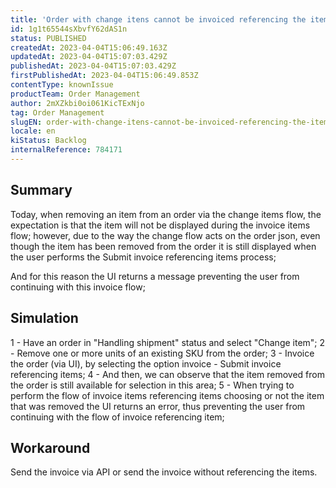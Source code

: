 ```yaml
---
title: 'Order with change itens cannot be invoiced referencing the items'
id: 1g1t65544sXbvfY62dAS1n
status: PUBLISHED
createdAt: 2023-04-04T15:06:49.163Z
updatedAt: 2023-04-04T15:07:03.429Z
publishedAt: 2023-04-04T15:07:03.429Z
firstPublishedAt: 2023-04-04T15:06:49.853Z
contentType: knownIssue
productTeam: Order Management
author: 2mXZkbi0oi061KicTExNjo
tag: Order Management
slugEN: order-with-change-itens-cannot-be-invoiced-referencing-the-items
locale: en
kiStatus: Backlog
internalReference: 784171
---
```


## Summary



Today, when removing an item from an order via the change items flow, the expectation is that the item will not be displayed during the invoice items flow;
however, due to the way the change flow acts on the order json, even though the item has been removed from the order it is still displayed when the user performs the Submit invoice referencing items process;

And for this reason the UI returns a message preventing the user from continuing with this invoice flow;


##

## Simulation


1 - Have an order in "Handling shipment" status and select "Change item";
2 - Remove one or more units of an existing SKU from the order;
3 - Invoice the order (via UI), by selecting the option invoice - Submit invoice referencing items;
4 - And then, we can observe that the item removed from the order is still available for selection in this area;
5 - When trying to perform the flow of invoice items referencing items choosing or not the item that was removed the UI returns an error, thus preventing the user from continuing with the flow of invoice referencing item;



##

## Workaround



Send the invoice via API or send the invoice without referencing the items.




